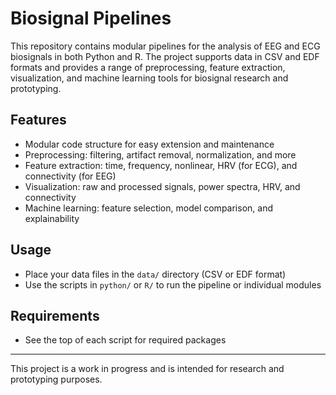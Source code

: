 # Biosignal Pipelines

This repository contains modular pipelines for the analysis of EEG and ECG biosignals in both Python and R. The project supports data in CSV and EDF formats and provides a range of preprocessing, feature extraction, visualization, and machine learning tools for biosignal research and prototyping.

## Features
- Modular code structure for easy extension and maintenance
- Preprocessing: filtering, artifact removal, normalization, and more
- Feature extraction: time, frequency, nonlinear, HRV (for ECG), and connectivity (for EEG)
- Visualization: raw and processed signals, power spectra, HRV, and connectivity
- Machine learning: feature selection, model comparison, and explainability

## Usage
- Place your data files in the `data/` directory (CSV or EDF format)
- Use the scripts in `python/` or `R/` to run the pipeline or individual modules

## Requirements
- See the top of each script for required packages

---

This project is a work in progress and is intended for research and prototyping purposes.

